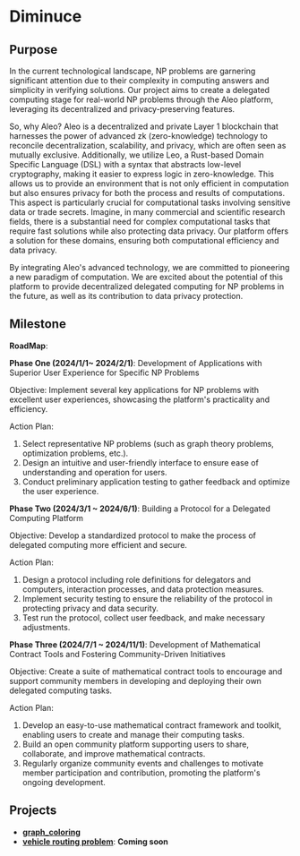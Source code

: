 # Diminuce

## Purpose

In the current technological landscape, NP problems are garnering significant attention due to their complexity in computing answers and simplicity in verifying solutions. Our project aims to create a delegated computing stage for real-world NP problems through the Aleo platform, leveraging its decentralized and privacy-preserving features.

So, why Aleo? Aleo is a decentralized and private Layer 1 blockchain that harnesses the power of advanced zk (zero-knowledge) technology to reconcile decentralization, scalability, and privacy, which are often seen as mutually exclusive. Additionally, we utilize Leo, a Rust-based Domain Specific Language (DSL) with a syntax that abstracts low-level cryptography, making it easier to express logic in zero-knowledge. This allows us to provide an environment that is not only efficient in computation but also ensures privacy for both the process and results of computations. This aspect is particularly crucial for computational tasks involving sensitive data or trade secrets. Imagine, in many commercial and scientific research fields, there is a substantial need for complex computational tasks that require fast solutions while also protecting data privacy. Our platform offers a solution for these domains, ensuring both computational efficiency and data privacy.

By integrating Aleo's advanced technology, we are committed to pioneering a new paradigm of computation. We are excited about the potential of this platform to provide decentralized delegated computing for NP problems in the future, as well as its contribution to data privacy protection.


## Milestone

**RoadMap**:

**Phase One (2024/1/1~ 2024/2/1)**: Development of Applications with Superior User Experience for Specific NP Problems

Objective: 
Implement several key applications for NP problems with excellent user experiences, showcasing the platform's practicality and efficiency.

Action Plan:
1. Select representative NP problems (such as graph theory problems, optimization problems, etc.).
2. Design an intuitive and user-friendly interface to ensure ease of understanding and operation for users.
3. Conduct preliminary application testing to gather feedback and optimize the user experience.


**Phase Two (2024/3/1 ~ 2024/6/1)**: Building a Protocol for a Delegated Computing Platform

Objective: 
Develop a standardized protocol to make the process of delegated computing more efficient and secure.

Action Plan:
1. Design a protocol including role definitions for delegators and computers, interaction processes, and data protection measures.
2. Implement security testing to ensure the reliability of the protocol in protecting privacy and data security.
3. Test run the protocol, collect user feedback, and make necessary adjustments.


**Phase Three (2024/7/1 ~ 2024/11/1)**: Development of Mathematical Contract Tools and Fostering Community-Driven Initiatives

Objective: 
Create a suite of mathematical contract tools to encourage and support community members in developing and deploying their own delegated computing tasks.

Action Plan:
1. Develop an easy-to-use mathematical contract framework and toolkit, enabling users to create and manage their computing tasks.
2. Build an open community platform supporting users to share, collaborate, and improve mathematical contracts.
3. Regularly organize community events and challenges to motivate member participation and contribution, promoting the platform's ongoing development.

## Projects

- [**graph_coloring**](graph_coloring)
- [**vehicle routing problem**](): **Coming soon**
